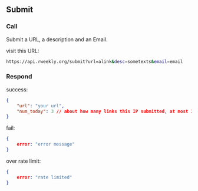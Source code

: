## Submit

### Call

Submit a URL, a description and an Email.

visit this URL:

```bash
https://api.rweekly.org/submit?url=alink&desc=sometexts&email=email
```

### Respond

success:

```json
{
    "url": "your url",
    "num_today": 3 // about how many links this IP submitted, at most 10 links per IP per day 
}
```

fail:

```json
{
    error: "error message"
}
```

over rate limit:

```json
{
    error: "rate limited"
}
```
